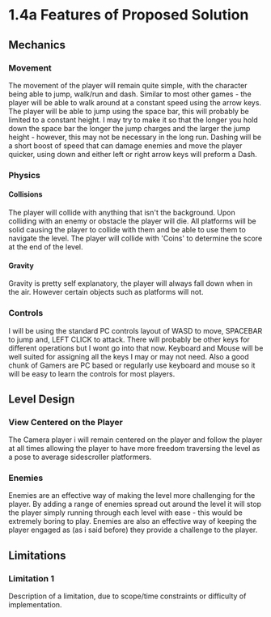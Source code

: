 # 1.4a Features of Proposed Solution

## Mechanics&#x20;

### Movement

The movement of the player will remain quite simple, with the character being able to jump, walk/run and dash. Similar to most other games - the player will be able to walk around at a constant speed using the arrow keys. The player will be able to jump using the space bar, this will probably be limited to a constant height. I may try to make it so that the longer you hold down the space bar the longer the jump charges and the larger the jump height - however, this may not be necessary in the long run. Dashing will be a short boost of speed that can damage enemies and move the player quicker, using down and either left or right arrow keys will preform a Dash.&#x20;

### Physics

#### Collisions&#x20;

The player will collide with anything that isn't the background. Upon colliding with an enemy or obstacle the player will die. All platforms will be solid causing the player to collide with them and be able to use them to navigate the level. The player will collide with 'Coins' to determine the score at the end of the level.

#### Gravity&#x20;

Gravity is pretty self explanatory, the player will always fall down when in the air. However certain objects such as platforms will not.&#x20;

### Controls

I will be using the standard PC controls layout of WASD to move, SPACEBAR to jump and, LEFT CLICK to attack. There will probably be other keys for different operations but I wont go into that now. Keyboard and Mouse will be well suited for assigning all the keys I may or may not need. Also a good chunk of Gamers are PC based or regularly use keyboard and mouse so it will be easy to learn the controls for most players.



## Level Design

### View Centered on the Player&#x20;

The Camera player i will remain centered on the player and follow the player at all times allowing the player to have more freedom traversing the level as a pose to average sidescroller platformers.&#x20;

### Enemies

Enemies are an effective way of making the level more challenging for the player. By adding a range of enemies spread out around the level it will stop the player simply running through each level with ease - this would be extremely boring to play. Enemies are also an effective way of keeping the player engaged as (as i said before) they provide a challenge to the player.

## Limitations

### Limitation 1

Description of a limitation, due to scope/time constraints or difficulty of implementation.
